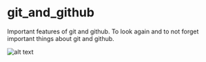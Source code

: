 # git_and_github
Important features of git and github. To look again and to not forget important things about git and github.

![alt text](https://miro.medium.com/max/1000/1*YMXcq57qPfIThhPuOjZeSw.png=250x10)
